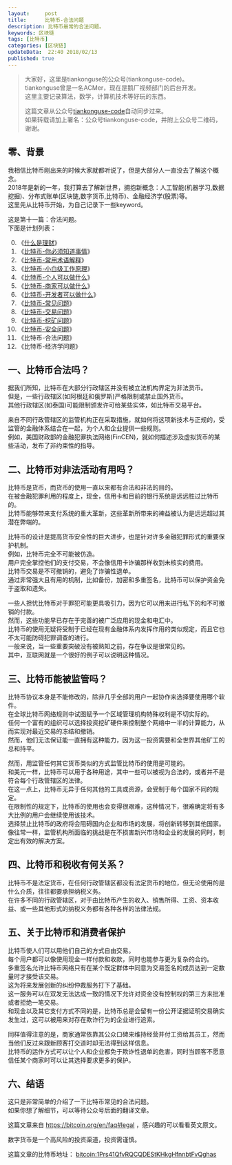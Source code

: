 ```yaml
---   
layout:     post  
title:      比特币-合法问题  
description: 比特币最常的合法问题。  
keywords: 区块链  
tags: [比特币]  
categories: [区块链]  
updateData:  22:40 2018/02/13
published: true  
---  
```

  
  
>   
> 大家好，这里是tiankonguse的公众号(tiankonguse-code)。    
> tiankonguse曾是一名ACMer，现在是鹅厂视频部门的后台开发。    
> 这里主要记录算法，数学，计算机技术等好玩的东西。   
>      
> 这篇文章从公众号[tiankonguse-code](https://mp.weixin.qq.com/s/XD3ZL6cUSDh4UCrC8eMoLw)自动同步过来。    
> 如果转载请加上署名：公众号tiankonguse-code，并附上公众号二维码，谢谢。  
>    
  

## 零、背景 

我相信比特币刚出来的时候大家就都听说了，但是大部分人一直没去了解这个概念。  
2018年是新的一年，我打算去了解新世界，拥抱新概念：人工智能(机器学习,数据挖掘)、分布式账单(区块链,数字货币,比特币)、金融经济学(股票)等。  
这里先从比特币开始，为自己记录下一些keyword。  


这是第十一篇：合法问题。  
下面是计划列表：  

0. 《[什么是理财](http://mp.weixin.qq.com/s/jghH-D6CC_mGEFkkNnvC3A)》
1. 《[比特币-你必须知道事情](http://mp.weixin.qq.com/s/pu8e18eC2mBQxB9z01ETjg)》  
2. 《[比特币-常用术语解释](https://mp.weixin.qq.com/s/3P9Tv6iO89p6xHpD1r_41Q)》  
3. 《[比特币-小白级工作原理](http://mp.weixin.qq.com/s/boeL6G5UVVEA3hVXiWDSWw)》  
4. 《[比特币-个人可以做什么](http://mp.weixin.qq.com/s/erz3_s5zksrM9E72mi0GNQ)》
5. 《[比特币-商家可以做什么](http://mp.weixin.qq.com/s/_iO9r0vsI5sgD3zIwD4bQg)》   
6. 《[比特币-开发者可以做什么](http://mp.weixin.qq.com/s/yFQKqwEiOd2UFO6MKDZDRQ)》    
7. 《[比特币-常见问题](http://mp.weixin.qq.com/s/A0yyRNfyXtugnCf5in_5lg)》   
8. 《[比特币-交易问题](http://mp.weixin.qq.com/s/Q-DQJo4ajiaXsJs-MW5HXQ)》  
9. 《[比特币-挖矿问题](http://mp.weixin.qq.com/s/kFTusG9zIW9yQqMlN4GkSg)》  
10. 《[比特币-安全问题](https://mp.weixin.qq.com/s/MvZOzYgIngsyVxpZD_TN-w)》  
11. 《比特币-合法问题》  
12. 《比特币-经济学问题》 



## 一、比特币合法吗？  

据我们所知，比特币在大部分行政辖区并没有被立法机构界定为非法货币。  
但是，一些行政辖区(如阿根廷和俄罗斯)严格限制或禁止国外货币。  
其他行政辖区(如泰国)可能限制颁发许可给某些实体，如比特币交易平台。  


来自不同行政管辖区的监管机构正在采取措施，就如何将这项新技术与正规的，受监管的金融体系结合在一起，为个人和企业提供一些规则。  
例如，美国财政部的金融犯罪执法网络(FinCEN)，就如何描述涉及虚拟货币的某些活动，发布了非约束性的指导。  


## 二、比特币对非法活动有用吗？  


比特币是货币，而货币的使用一直以来都有合法和非法的目的。  
在被金融犯罪利用的程度上，现金，信用卡和目前的银行系统是远远胜过比特币的。  
比特币能够带来支付系统的重大革新，这些革新所带来的裨益被认为是远远超过其潜在弊端的。  


比特币的设计是提高货币安全性的巨大进步，也是针对许多金融犯罪形式的重要保护机制。  
例如，比特币完全不可能被仿造。  
用户完全掌控他们的支付交易，不会像信用卡诈骗那样收到未核实的费用。  
比特币交易是不可撤销的，避免了诈骗性退单。  
通过非常强大且有用的机制，比如备份，加密和多重签名，比特币可以保护资金免于盗取和遗失。  


一些人担忧比特币对于罪犯可能更具吸引力，因为它可以用来进行私下的和不可撤销的付款。  
然而，这些功能早已存在于完善的被广泛应用的现金和电汇中。  
比特币的使用无疑将受制于已经在现有金融体系内发挥作用的类似规定，而且它也不太可能防碍犯罪调查的进行。  
一般来说，当一些重要突破没有被熟知之前，存在争议是很常见的。  
其中，互联网就是一个很好的例子可以说明这种情况。   


## 三、比特币能被监管吗？  


比特币协议本身是不能修改的，除非几乎全部的用户一起协作来选择要使用哪个软件。  
在全球比特币网络规则中试图赋予一个区域管理机构特殊权利是不切实际的。  
任何一个富有的组织可以选择投资挖矿硬件来控制整个网络中一半的计算能力，从而实现对最近交易的冻结和撤销。  
然而，他们无法保证能一直拥有这种能力，因为这一投资需要和全世界其他矿工的总和持平。  


然而，用监管任何其它货币类似的方式监管比特币的使用是可能的。  
和美元一样，比特币可以用于各种用途，其中一些可以被视为合法的，或者并不是符合每个行政管辖区的法律。  
在这一点上，比特币无异于任何其他的工具或资源，会受制于每个国家不同的规定。  
在限制性的规定下，比特币的使用也会变得很艰难，这种情况下，很难确定将有多大比例的用户会继续使用该技术。  
选择禁止比特币的政府将会阻碍国内企业和市场的发展，将创新转移到其他国家。  
像往常一样，监管机构所面临的挑战是在不损害新兴市场和企业的发展的同时，制定出有效的解决方案。  

## 四、比特币和税收有何关系？  

比特币不是法定货币，在任何行政管辖区都没有法定货币的地位，但无论使用的是什么介质，往往都要承担纳税义务。  
在许多不同的行政管辖区，对于由比特币产生的收入、销售所得、工资、资本收益、或一些其他形式的纳税义务都有各种各样的法律法规。  

## 五、关于比特币和消费者保护  

比特币使人们可以用他们自己的方式自由交易。  
每个用户都可以像使用现金一样付款和收款，同时也能参与更为复杂的合约。  
多重签名允许比特币网络只有在某个既定群体中同意为交易签名的成员达到一定数量时才接受该交易。  
这为将来发展创新的纠纷仲裁服务打下了基础。  
这一服务可以在双发无法达成一致的情况下允许对资金没有控制权的第三方来批准或者拒绝一笔交易。  
和现金以及其它支付方式不同的是，比特币总是会留有一份公开证据证明交易确实发生过，这可以被用来对存在欺诈行为的企业进行追索。  


同样值得注意的是，商家通常依靠其公众口碑来维持经营并付工资给其员工，然而当他们反过来跟新顾客打交道时却无法得到这样信息。  
比特币的运作方式可以让个人和企业都免于欺诈性退单的危害，同时当顾客不愿意信任某个商家时可以让其选择要求更多的保护。  


## 六、结语  


这只是非常简单的介绍了一下比特币常见的合法问题。  
如果你想了解细节，可以等待公众号后面的翻译文章。  

这篇文章来自 https://bitcoin.org/en/faq#legal ，感兴趣的可以看看英文原文。  

 
数字货币是一个高风险的投资渠道，投资需谨慎。  

这篇文章的比特币地址： [bitcoin:1Prs41QfvRQCQDEStKHkgHfnnbtFvQghas](bitcoin:1Prs41QfvRQCQDEStKHkgHfnnbtFvQghas)     

